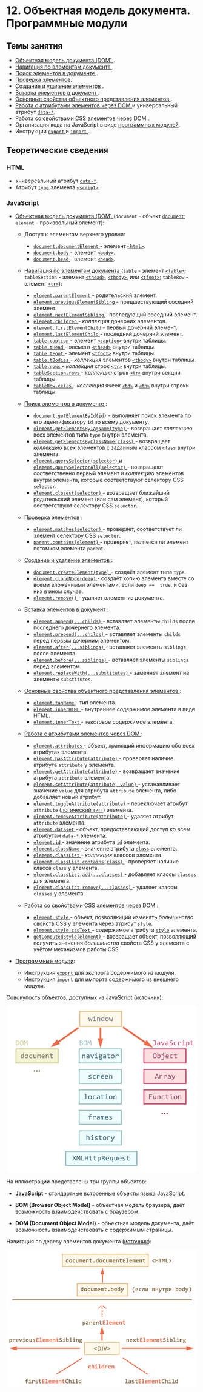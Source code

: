 # 12. Объектная модель документа. Программные модули

## Темы занятия

- [Объектная модель документа (DOM)
](https://developer.mozilla.org/ru/docs/DOM/DOM_Reference).
- [Навигация по элементам документа
](https://learn.javascript.ru/traversing-dom).
- [Поиск элементов в документе
](https://learn.javascript.ru/searching-elements-dom).
- [Проверка элементов](https://learn.javascript.ru/compare-document-position).
- [Создание и удаление элементов
](https://learn.javascript.ru/modifying-document).
- [Вставка элементов в документ
](https://learn.javascript.ru/multi-insert).
- [Основные свойства объектного представления элементов
](https://learn.javascript.ru/basic-dom-node-properties).
- [Работа с атрибутами элементов через DOM
](https://learn.javascript.ru/attributes-and-custom-properties) и универсальный
атрибут [`data-*`](https://webref.ru/html/attr/data).
- [Работа со свойствами CSS элементов через DOM
](https://learn.javascript.ru/styles-and-classes).
- Организация кода на JavaScript в виде
[программных модулей](https://learn.javascript.ru/modules).
- Инструкции [`export`
](https://developer.mozilla.org/ru/docs/Web/JavaScript/Reference/Statements/export)
и [`import`
](https://developer.mozilla.org/ru/docs/Web/JavaScript/Reference/Statements/import).

## Теоретические сведения

### HTML

- Универсальный атрибут [`data-*`](https://webref.ru/html/attr/data).
- Атрибут [`type`
](https://developer.mozilla.org/ru/docs/Web/HTML/Element/script) элемента
[`<script>`](https://webref.ru/html/script).

### JavaScript

- [Объектная модель документа (DOM)
](https://developer.mozilla.org/ru/docs/DOM/DOM_Reference) (`document` - объект
[`document`](https://developer.mozilla.org/ru/docs/Web/API/Document);
`element` - произвольный элемент):

  - Доступ к элементам верхнего уровня:
    
    - [`document.documentElement`
    ](https://developer.mozilla.org/ru/docs/Web/API/Document/documentElement) -
    элемент [`<html>`](https://webref.ru/html/html).
    - [`document.body`
    ](https://developer.mozilla.org/ru/docs/Web/API/Document/body) -
    элемент [`<body>`](https://webref.ru/html/body).
    - [`document.head`
    ](https://developer.mozilla.org/ru/docs/Web/API/Document/head) -
    элемент [`<head>`](https://webref.ru/html/head).
    
  - [Навигация по элементам документа
  ](https://learn.javascript.ru/traversing-dom) (`table` - элемент
  [`<table>`](https://webref.ru/html/table); `tableSection` - элемент 
  [`<thead>`](https://webref.ru/html/thead),
  [`<tbody>`](https://webref.ru/html/tbody), или
  [`<tfoot>`](https://webref.ru/html/tfoot); `tableRow` - элемент
  [`<tr>`](https://webref.ru/html/tr)):
  
    - [`element.parentElement`
    ](https://developer.mozilla.org/ru/docs/Web/API/Node/parentElement) -
    родительский элемент.
    - [`element.previousElementSibling`
    ](https://developer.mozilla.org/ru/docs/Web/API/NonDocumentTypeChildNode/previousElementSibling) - 
    предшествующий соседний элемент.
    - [`element.nextElementSibling`
    ](https://developer.mozilla.org/ru/docs/Web/API/NonDocumentTypeChildNode/nextElementSibling) - 
    последующий соседний элемент.
    - [`element.children`
    ](https://developer.mozilla.org/ru/docs/Web/API/ParentNode/children) - 
    _коллекция_ дочерних элементов.
    - [`element.firstElementChild`
    ](https://developer.mozilla.org/ru/docs/Web/API/ParentNode/firstElementChild) -
    первый дочерний элемент.
    - [`element.lastElementChild`
    ](https://developer.mozilla.org/ru/docs/Web/API/ParentNode/lastElementChild) -
    последний дочерний элемент.     
    - [`table.caption`
    ](https://developer.mozilla.org/en-US/docs/Web/API/HTMLTableElement/caption) -
    элемент [`<caption>`](https://webref.ru/html/caption) внутри таблицы.
    - [`table.tHead`
    ](https://developer.mozilla.org/en-US/docs/Web/API/HTMLTableElement/tHead) -
    элемент [`<thead>`](https://webref.ru/html/thead) внутри таблицы.
    - [`table.tFoot`
    ](https://developer.mozilla.org/en-US/docs/Web/API/HTMLTableElement/tFoot) -
    элемент [`<tfoot>`](https://webref.ru/html/tfoot) внутри таблицы.
    - [`table.tBodies`
    ](https://developer.mozilla.org/en-US/docs/Web/API/HTMLTableElement/tBodies) -
    _коллекция_ элементов [`<tbody>`](https://webref.ru/html/tbody) внутри 
    таблицы.
    - [`table.rows`
    ](https://developer.mozilla.org/en-US/docs/Web/API/HTMLTableElement/rows) -
    _коллекция_ строк [`<tr>`](https://webref.ru/html/tr) внутри таблицы.
    - [`tableSection.rows`
    ](https://developer.mozilla.org/en-US/docs/Web/API/HTMLTableSectionElement) -
    _коллекция_ строк [`<tr>`](https://webref.ru/html/tr) внутри секции
    таблицы.
    - [`tableRow.cells`
    ](https://developer.mozilla.org/en-US/docs/Web/API/HTMLTableRowElement) -
    _коллекция_ ячеек [`<td>`](https://webref.ru/html/td) и 
    [`<th>`](https://webref.ru/html/th) внутри строки таблицы.
    
  - [Поиск элементов в документе
    ](https://learn.javascript.ru/searching-elements-dom):
  
    - [`document.getElementById(id)`
    ](https://developer.mozilla.org/ru/docs/Web/API/Document/getElementById) -
    выполняет поиск элемента по его идентификатору `id` по всему документу.
    - [`element.getElementsByTagName(type)`
    ](https://developer.mozilla.org/en-US/docs/Web/API/Document/getElementsByName) -
    возвращает _коллекцию_ всех элементов типа `type` внутри элемента.
    - [`element.getElementsByClassName(class)`
    ](https://developer.mozilla.org/ru/docs/Web/API/Element/getElementsByClassName) -
    возвращает _коллекцию_ всех элементов с заданным классом `class` внутри 
    элемента.
    - [`element.querySelector(selector)`
    ](https://developer.mozilla.org/ru/docs/Web/API/Element/querySelector) и
    [`element.querySelectorAll(selector)`
    ](https://developer.mozilla.org/ru/docs/Web/API/Element/querySelectorAll) -
    возвращают соответственно первый элемент и _коллекцию_ элементов внутри
    элемента, которые соответствуют селектору CSS `selector`.
    - [`element.closest(selector)`
    ](https://developer.mozilla.org/ru/docs/Web/API/Element/closest) -
    возвращает ближайший родительский элемент (или сам элемент), который 
    соответствуют селектору CSS `selector`.    
    
  - [Проверка элементов
  ](https://learn.javascript.ru/compare-document-position):
  
    - [`element.matches(selector)`
    ](https://developer.mozilla.org/en-US/docs/Web/API/Element/matches) -
    проверяет, соответствует ли элемент селектору CSS `selector`.  
    - [`parent.contains(element)`
    ](https://developer.mozilla.org/ru/docs/Web/API/Node/contains) -
    проверяет, является ли элемент потомком элемента `parent`.
  
  - [Создание и удаление элементов
  ](https://learn.javascript.ru/modifying-document):
  
    - [`document.createElement(type)`
    ](https://developer.mozilla.org/ru/docs/DOM/document.createElement) -
    создаёт элемент типа `type`.
    - [`element.cloneNode(deep)`
    ](https://developer.mozilla.org/ru/docs/Web/API/Node/cloneNode) - создаёт
     копию элемента вместе со всеми вложенными элементами, если `deep == 
     true`, и без них в ином случае.
    - [`element.remove()`
    ](https://developer.mozilla.org/ru/docs/Web/API/ChildNode/remove) -
    удаляет элемент из документа.
  
  - [Вставка элементов в документ
  ](https://learn.javascript.ru/multi-insert):
  
    - [`element.append(...childs)`
    ](https://developer.mozilla.org/en-US/docs/Web/API/ParentNode/append) -
    вставляет элементы `childs` после последнего дочернего элемента.
    - [`element.prepend(...childs)`
    ](https://developer.mozilla.org/en-US/docs/Web/API/ParentNode/prepend) -
    вставляет элементы `childs` перед первым дочерним элементом.
    - [`element.after(...siblings)`
    ](https://developer.mozilla.org/en-US/docs/Web/API/ChildNode/after) -
    вставляет элементы `siblings` после элемента.
    - [`element.before(...siblings)`
    ](https://developer.mozilla.org/en-US/docs/Web/API/ChildNode/before) -
    вставляет элементы `siblings` перед элементом.
    - [`element.replaceWith(...substitutes)`
    ](https://developer.mozilla.org/en-US/docs/Web/API/ChildNode/before) -
    заменяет элемент на элементы `substitutes`.
  
  - [Основные свойства объектного представления элементов
  ](https://learn.javascript.ru/basic-dom-node-properties):
  
    - [`element.tagName`
    ](https://developer.mozilla.org/ru/docs/Web/API/Element/tagName) -
    тип элемента.
    - [`element.innerHTML`
    ](https://developer.mozilla.org/ru/docs/Web/API/Element/innerHTML) -
    внутреннее содержимое элемента в виде HTML.
    - [`element.innerText`
    ](https://developer.mozilla.org/en-US/docs/Web/API/HTMLElement/innerText) -
    текстовое содержимое элемента.
  
  - [Работа с атрибутами элементов через DOM
  ](https://learn.javascript.ru/attributes-and-custom-properties):
  
    - [`element.attributes`
    ](https://developer.mozilla.org/ru/docs/Web/API/Element/attributes) -
    объект, хранящий информацию обо всех атрибутах элемента.
    - [`element.hasAttribute(attribute)`
    ](https://developer.mozilla.org/ru/docs/Web/API/Element/hasAttribute) -
    проверяет наличие атрибута `attribute` у элемента.
    - [`element.getAttribute(attribute)`
    ](https://developer.mozilla.org/ru/docs/Web/API/Element/getAttribute) -
    возвращает значение атрибута `attribute` элемента.
    - [`element.setAttribute(attribute, value)`
    ](https://developer.mozilla.org/ru/docs/Web/API/Element/setAttribute) -
    устанавливает значение `value` для атрибута `attribute` элемента, либо 
    добавляет новый атрибут.
    - [`element.toggleAttribute(attribute)`
    ](https://developer.mozilla.org/en-US/docs/Web/API/Element/toggleAttribute) -
    переключает атрибут `attribute` ([логический тип
    ](https://developer.mozilla.org/ru/docs/Web/JavaScript/Reference/Global_Objects/Boolean))
    элемента.
    - [`element.removeAttribute(attribute)`
    ](https://developer.mozilla.org/ru/docs/Web/API/Element/removeAttribute) -
    удаляет атрибут `attribute` элемента.
    - [`element.dataset`
    ](https://developer.mozilla.org/ru/docs/Web/API/HTMLElement/dataset) -
    объект, предоставляющий доступ ко всем атрибутам
    [`data-*`](https://webref.ru/html/attr/data) элемента.
    - [`element.id`
    ](https://developer.mozilla.org/ru/docs/Web/API/Element/id) -
    значение атрибута [`id`](https://webref.ru/html/attr/id) элемента.
    - [`element.className`
    ](https://developer.mozilla.org/ru/docs/Web/API/Element/className) - 
    значение атрибута [`class`](https://webref.ru/html/attr/class) элемента.
    - [`element.classList`
    ](https://developer.mozilla.org/ru/docs/Web/API/Element/classList) - 
    _коллекция_ классов элемента.
    - [`element.classList.contains(class)`
    ](https://developer.mozilla.org/en-US/docs/Web/API/DOMTokenList/contains) -
    проверяет наличие класса `class` у элемента.
    - [`element.classList.add(...classes)`
    ](https://developer.mozilla.org/en-US/docs/Web/API/DOMTokenList/add) -
    добавляет классы `classes` для элемента.
    - [`element.classList.remove(...classes)`
    ](https://developer.mozilla.org/en-US/docs/Web/API/DOMTokenList/remove) -
    удаляет классы `classes` у элемента.
  
  - [Работа со свойствами CSS элементов через DOM
  ](https://learn.javascript.ru/styles-and-classes):
  
    - [`element.style`
    ](https://developer.mozilla.org/ru/docs/Web/API/HTMLElement/style) -
    объект, позволяющий изменять _большинство_ свойств CSS у элемента через 
    атрибут [`style`](https://webref.ru/html/attr/style).
    - [`element.style.cssText`
    ](https://developer.mozilla.org/en-US/docs/Web/API/CSSStyleDeclaration/cssText) -
    содержимое атрибута [`style`](https://webref.ru/html/attr/style) элемента.
    - [`getComputedStyle(element)`
    ](https://developer.mozilla.org/ru/docs/Web/API/Window/getComputedStyle) -
    возвращает объект, позволяющий получить значения _большинства_ свойств 
    CSS у элемента с учётом механизмов работы CSS.
    
- [Программные модули](https://learn.javascript.ru/modules):

  - Инструкция [`export`
  ](https://developer.mozilla.org/ru/docs/Web/JavaScript/Reference/Statements/export)
  для экспорта содержимого из модуля.
  - Инструкция [`import`
  ](https://developer.mozilla.org/ru/docs/Web/JavaScript/Reference/Statements/import)
  для импорта содержимого из внешнего модуля.

Совокупость объектов, доступных из JavaScript
([источник](https://learn.javascript.ru/browser-environment)):

![Совокупость объектов, доступных из JavaScript](./assets/object_models.png)

На иллюстрации представлены три группы объектов:

- **JavaScript** - стандартные встроенные объекты языка JavaScript.

- **BOM (Browser Object Model)** - объектная модель браузера, даёт возможность 
взаимодействовать с браузером.

- **DOM (Document Object Model)** - объектная модель документа, даёт 
возможность взаимодействовать с содержимым страницы.

Навигация по дереву элементов документа
([источник](https://learn.javascript.ru/traversing-dom)):

![Навигация по дереву элементов документа](./assets/dom_navigation.png)

<script-button/>

<disqus-comments
  page-uuid="4d519cee-a0db-4708-8978-1de79cdde5ef"
  page-title="12. Объектная модель документа. Программные модули
    | Практические занятия"/>